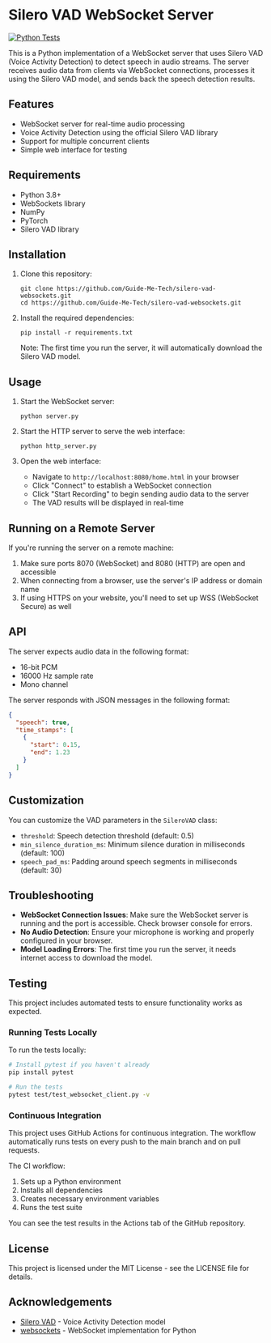 # Silero VAD WebSocket Server

[![Python Tests](https://github.com/Guide-Me-Tech/silero-vad-websockets/actions/workflows/test.yml/badge.svg)](https://github.com/Guide-Me-Tech/silero-vad-websockets/actions/workflows/test.yml)

This is a Python implementation of a WebSocket server that uses Silero VAD (Voice Activity Detection) to detect speech in audio streams. The server receives audio data from clients via WebSocket connections, processes it using the Silero VAD model, and sends back the speech detection results.

## Features

- WebSocket server for real-time audio processing
- Voice Activity Detection using the official Silero VAD library
- Support for multiple concurrent clients
- Simple web interface for testing

## Requirements

- Python 3.8+
- WebSockets library
- NumPy
- PyTorch
- Silero VAD library

## Installation

1. Clone this repository:
   ```
   git clone https://github.com/Guide-Me-Tech/silero-vad-websockets.git
   cd https://github.com/Guide-Me-Tech/silero-vad-websockets.git
   ```

2. Install the required dependencies:
   ```
   pip install -r requirements.txt
   ```

   Note: The first time you run the server, it will automatically download the Silero VAD model.

## Usage

1. Start the WebSocket server:
   ```
   python server.py
   ```

2. Start the HTTP server to serve the web interface:
   ```
   python http_server.py
   ```

3. Open the web interface:
   - Navigate to `http://localhost:8080/home.html` in your browser
   - Click "Connect" to establish a WebSocket connection
   - Click "Start Recording" to begin sending audio data to the server
   - The VAD results will be displayed in real-time

## Running on a Remote Server

If you're running the server on a remote machine:

1. Make sure ports 8070 (WebSocket) and 8080 (HTTP) are open and accessible
2. When connecting from a browser, use the server's IP address or domain name
3. If using HTTPS on your website, you'll need to set up WSS (WebSocket Secure) as well

## API

The server expects audio data in the following format:
- 16-bit PCM
- 16000 Hz sample rate
- Mono channel

The server responds with JSON messages in the following format:
```json
{
  "speech": true,
  "time_stamps": [
    {
      "start": 0.15,
      "end": 1.23
    }
  ]
}
```

## Customization

You can customize the VAD parameters in the `SileroVAD` class:
- `threshold`: Speech detection threshold (default: 0.5)
- `min_silence_duration_ms`: Minimum silence duration in milliseconds (default: 100)
- `speech_pad_ms`: Padding around speech segments in milliseconds (default: 30)

## Troubleshooting

- **WebSocket Connection Issues**: Make sure the WebSocket server is running and the port is accessible. Check browser console for errors.
- **No Audio Detection**: Ensure your microphone is working and properly configured in your browser.
- **Model Loading Errors**: The first time you run the server, it needs internet access to download the model.

## Testing

This project includes automated tests to ensure functionality works as expected.

### Running Tests Locally

To run the tests locally:

```bash
# Install pytest if you haven't already
pip install pytest

# Run the tests
pytest test/test_websocket_client.py -v
```

### Continuous Integration

This project uses GitHub Actions for continuous integration. The workflow automatically runs tests on every push to the main branch and on pull requests.

The CI workflow:
1. Sets up a Python environment
2. Installs all dependencies
3. Creates necessary environment variables
4. Runs the test suite

You can see the test results in the Actions tab of the GitHub repository.

## License

This project is licensed under the MIT License - see the LICENSE file for details.

## Acknowledgements

- [Silero VAD](https://github.com/snakers4/silero-vad) - Voice Activity Detection model
- [websockets](https://websockets.readthedocs.io/) - WebSocket implementation for Python 